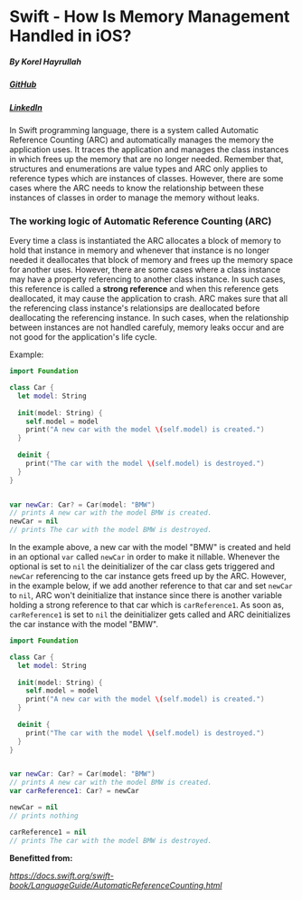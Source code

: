 # Swift - How Is Memory Management Handled in iOS?

##### By Korel Hayrullah

##### [GitHub]( https://github.com/korelhayrullah)

##### [LinkedIn](https://www.linkedin.com/in/korel-chairoula-238882121)

In Swift programming language, there is a system called Automatic Reference Counting (ARC) and automatically manages the memory the application uses. It traces the application and manages the class instances in which frees up the memory that are no longer needed. Remember that, structures and enumerations are value types and ARC only applies to reference types which are instances of classes. However, there are some cases where the ARC needs to know the relationship between these instances of classes in order to manage the memory without leaks.



### The working logic of Automatic Reference Counting (ARC)

Every time a class is instantiated the ARC allocates a block of memory to hold that instance in memory and whenever that instance is no longer needed it deallocates that block of memory and frees up the memory space for another uses. However, there are some cases where a class instance may have a property referencing to another class instance. In such cases, this reference is called a **strong reference** and when this reference gets deallocated, it may cause the application to crash. ARC makes sure that all the referencing class instance's relationsips are deallocated before deallocating the referencing instance. In such cases, when the relationship between instances are not handled carefuly, memory leaks occur and are not good for the application's life cycle. 



Example:

```swift
import Foundation

class Car {
  let model: String
  
  init(model: String) {
    self.model = model
    print("A new car with the model \(self.model) is created.")
  }
  
  deinit {
    print("The car with the model \(self.model) is destroyed.")
  }
}


var newCar: Car? = Car(model: "BMW")
// prints A new car with the model BMW is created.
newCar = nil
// prints The car with the model BMW is destroyed.

```

In the example above, a new car with the model "BMW" is created and held in an optional `var` called `newCar`  in order to make it nillable. Whenever the optional is set to `nil` the deinitializer of the car class gets triggered and `newCar` referencing to the car instance gets freed up by the ARC. However, in the example below, if we add another reference to that car and set `newCar` to `nil`, ARC won't deinitialize that instance since there is another variable holding a strong reference to that car which is `carReference1`. As soon as, `carReference1` is set to `nil` the deinitializer gets called and ARC deinitializes the car instance with the model "BMW".

```swift
import Foundation

class Car {
  let model: String
  
  init(model: String) {
    self.model = model
    print("A new car with the model \(self.model) is created.")
  }
  
  deinit {
    print("The car with the model \(self.model) is destroyed.")
  }
}


var newCar: Car? = Car(model: "BMW")
// prints A new car with the model BMW is created.
var carReference1: Car? = newCar

newCar = nil
// prints nothing

carReference1 = nil
// prints The car with the model BMW is destroyed.
```



**Benefitted from:**

*<https://docs.swift.org/swift-book/LanguageGuide/AutomaticReferenceCounting.html>*
